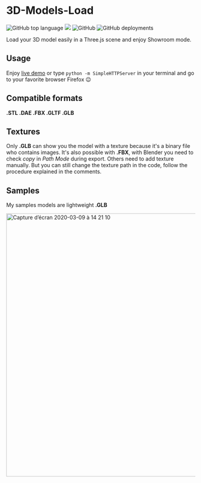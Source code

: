 # 3D-Models-Load

![GitHub top language](https://img.shields.io/github/languages/top/sboez/3D-Models-Load) <img src="https://img.shields.io/badge/three.js-r112-orange"> ![GitHub](https://img.shields.io/github/license/sboez/3D-Models-Load) ![GitHub deployments](https://img.shields.io/github/deployments/sboez/3D-Models-Load/github-pages)

Load your 3D model easily in a Three.js scene and enjoy Showroom mode.

## Usage

Enjoy [live demo](https://abdullahfoysal.github.io/HackTheVerse_Team_Hydra/) or type `python -m SimpleHTTPServer` in your terminal and go to your favorite browser Firefox :wink:

## Compatible formats

**.STL .DAE .FBX .GLTF .GLB**

## Textures

Only **.GLB** can show you the model with a texture because it's a binary file who contains images. It's also possible with **.FBX**, with Blender you need to check *copy* in *Path Mode* during export.
Others need to add texture manually. But you can still change the texture path in the code, follow the procedure explained in the comments.

## Samples

My samples models are lightweight **.GLB**

[<img width="700" alt="Capture d’écran 2020-03-09 à 14 21 10" src="https://user-images.githubusercontent.com/23494780/76219808-b2fdc700-6216-11ea-974f-99a0076f6cf3.png">](https://sboez.github.io/3D-Models-Load/)

